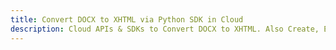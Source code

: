 ---title: Convert DOCX to XHTML via Python SDK in Clouddescription: Cloud APIs & SDKs to Convert DOCX to XHTML. Also Create, Edit & Render Microsoft Word & OpenOffice documents in the Cloud.---